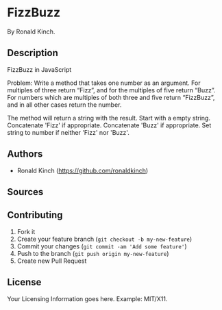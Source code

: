 # FizzBuzz

By Ronald Kinch.

## Description
FizzBuzz in JavaScript

Problem:
Write a method that takes one number as an argument. For multiples of three return “Fizz”, and for the multiples of five return “Buzz”. For numbers which are multiples of both three and five return “FizzBuzz”, and in all other cases return the number.

The method will return a string with the result. Start with a empty string. Concatenate 'Fizz' if appropriate. Concatenate 'Buzz' if appropriate. Set string to number if neither 'Fizz' nor 'Buzz'.

## Authors

* Ronald Kinch (https://github.com/ronaldkinch)

## Sources

## Contributing

1. Fork it
2. Create your feature branch (`git checkout -b my-new-feature`)
3. Commit your changes (`git commit -am 'Add some feature'`)
4. Push to the branch (`git push origin my-new-feature`)
5. Create new Pull Request


## License

Your Licensing Information goes here. Example: MIT/X11.
